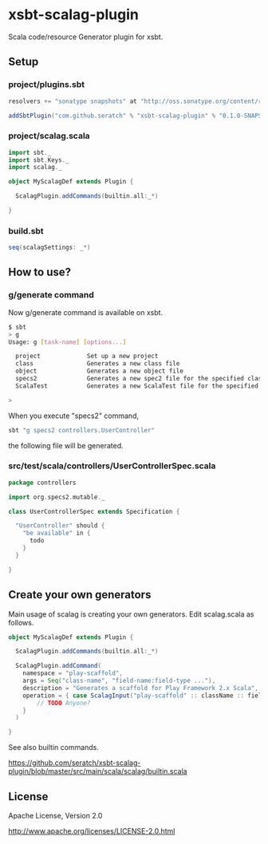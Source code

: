 # xsbt-scalag-plugin 

Scala code/resource Generator plugin for xsbt.

## Setup

### project/plugins.sbt

```scala
resolvers += "sonatype snapshots" at "http://oss.sonatype.org/content/repositories/snapshots"

addSbtPlugin("com.github.seratch" % "xsbt-scalag-plugin" % "0.1.0-SNAPSHOT")
```

### project/scalag.scala

```scala
import sbt._
import sbt.Keys._
import scalag._

object MyScalagDef extends Plugin {

  ScalagPlugin.addCommands(builtin.all:_*)

}
```

### build.sbt

```scala
seq(scalagSettings: _*)
```

## How to use?

### g/generate command

Now g/generate command is available on xsbt.

```sh
$ sbt
> g
Usage: g [task-name] [options...] 

  project             Set up a new project
  class               Generates a new class file
  object              Generates a new object file
  specs2              Generates a new spec2 file for the specified class
  ScalaTest           Generates a new ScalaTest file for the specified class

>
```

When you execute "specs2" command,

```sh
sbt "g specs2 controllers.UserController"
```

the following file will be generated.

### src/test/scala/controllers/UserControllerSpec.scala

```scala
package controllers

import org.specs2.mutable._

class UserControllerSpec extends Specification {

  "UserController" should {
    "be available" in {
      todo
    }
  }

}
```

## Create your own generators

Main usage of scalag is creating your own generators. Edit scalag.scala as follows.

```scala
object MyScalagDef extends Plugin {

  ScalagPlugin.addCommands(builtin.all:_*)

  ScalagPlugin.addCommand(
    namespace = "play-scaffold",
    args = Seq("class-name", "field-name:field-type ..."),
    description = "Generates a scaffold for Play Framework 2.x Scala",
    operation = { case ScalagInput("play-scaffold" :: className :: fields, settings) =>
        // TODO Anyone?
    }
  )

}
```

See also builtin commands.

https://github.com/seratch/xsbt-scalag-plugin/blob/master/src/main/scala/scalag/builtin.scala


## License

Apache License, Version 2.0

http://www.apache.org/licenses/LICENSE-2.0.html


